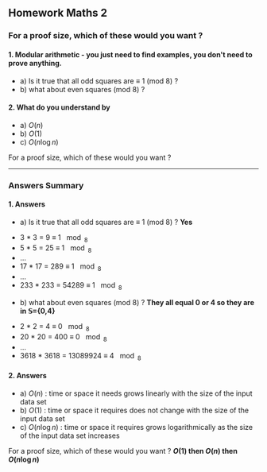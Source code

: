 ## Homework Maths 2

### For a proof size, which of these would you want ?

#### 1. Modular arithmetic - you just need to find examples, you don't need to prove anything.
- a) Is it true that all odd squares are ≡ 1 (mod 8) ?
- b) what about even squares (mod 8) ?

#### 2. What do you understand by
- a) $O(n)$
- b) $O(1)$
- c) $O(n\log{}n)$

For a proof size, which of these would you want ?


---

### Answers Summary

#### 1. Answers
- a) Is it true that all odd squares are ≡ 1 (mod 8) ? **Yes**
* 3 * 3 = 9 $\equiv$ 1 $\mod_8$
* 5 * 5 = 25 $\equiv$ 1 $\mod_8$
* ...
* 17 * 17 = 289 $\equiv$ 1 $\mod_8$
* ...
* 233 * 233 = 54289 $\equiv$ 1 $\mod_8$

- b) what about even squares (mod 8) ? **They all equal 0 or 4 so they are in $\mathbb{S}$={0,4}**
* 2 * 2 = 4 $\equiv$ 0 $\mod_8$
* 20 * 20 = 400 $\equiv$ 0 $\mod_8$
* ...
* 3618 * 3618 = 13089924 $\equiv$ 4 $\mod_8$
  
#### 2. Answers
- a) $O(n)$ : time or space it needs grows linearly with the size of the input data set
- b) $O(1)$ : time or space it requires does not change with the size of the input data set
- c) $O(n\log{}n)$ : time or space it requires grows logarithmically as the size of the input data set increases
  
For a proof size, which of these would you want ? **$O(1)$ then $O(n)$ then $O(n\log{}n)$**